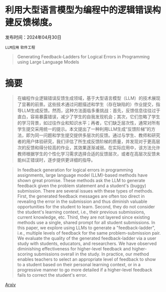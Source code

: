 # 利用大型语言模型为编程中的逻辑错误构建反馈梯度。

发布时间：2024年04月30日

`LLM应用` `软件工程`

> Generating Feedback-Ladders for Logical Errors in Programming using Large Language Models

# 摘要

> 在编程作业逻辑错误反馈生成领域，基于大型语言模型（LLM）的技术展现了显著的前景。这些技术通过问题描述和学生（存在缺陷的）作业提交，指导LLM生成反馈。然而，这种方法面临多重挑战：首先，反馈信息往往过于直白，容易暴露错误，减少了学生的自我发现机会；其次，它们忽略了学生的学习背景，如过往作业和知识水平；再者，它们缺乏层次性，通常对所有学生提交采用统一的提示。本文提出了一种利用LLM生成“反馈阶梯”的方法，即为同一问题和学生提交提供多层次的反馈。通过与学生、教师和研究者的用户体验研究，我们评估了所生成反馈阶梯的质量，并发现对于更高层次的反馈和得分较高的作业，其效果逐渐减弱。在实际应用中，该方法允许教师根据学生的个性化学习需求选择合适的反馈层次，或者在高层次反馈未能纠正错误时，逐步提供更详细的指导。

> In feedback generation for logical errors in programming assignments, large language model (LLM)-based methods have shown great promise. These methods ask the LLM to generate feedback given the problem statement and a student's (buggy) submission. There are several issues with these types of methods. First, the generated feedback messages are often too direct in revealing the error in the submission and thus diminish valuable opportunities for the student to learn. Second, they do not consider the student's learning context, i.e., their previous submissions, current knowledge, etc. Third, they are not layered since existing methods use a single, shared prompt for all student submissions. In this paper, we explore using LLMs to generate a "feedback-ladder", i.e., multiple levels of feedback for the same problem-submission pair. We evaluate the quality of the generated feedback-ladder via a user study with students, educators, and researchers. We have observed diminishing effectiveness for higher-level feedback and higher-scoring submissions overall in the study. In practice, our method enables teachers to select an appropriate level of feedback to show to a student based on their personal learning context, or in a progressive manner to go more detailed if a higher-level feedback fails to correct the student's error.

[Arxiv](https://arxiv.org/abs/2405.00302)